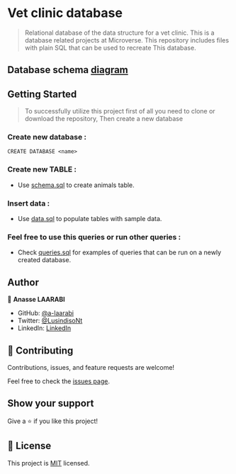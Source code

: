 # Vet clinic database

> Relational database of the data structure for a vet clinic.
> This is a database related projects at Microverse.
> This repository includes files with plain SQL that can be used to recreate This database.

## Database schema [diagram](https://dbdiagram.io/d/63326a1a7b3d2034ffc2071a)



## Getting Started

> To successfully utilize this project first of all you need to clone or download the repository, Then create a new database 

### Create new database :
```
CREATE DATABASE <name>
```

### Create new TABLE :
- Use [schema.sql](./schema.sql) to create animals table.

### Insert data : 
- Use [data.sql](./data.sql) to populate tables with sample data.

### Feel free to use this queries or run other queries :
- Check [queries.sql](./queries.sql) for examples of queries that can be run on a newly created database.


## Author

👤 **Anasse LAARABI**

- GitHub: [@a-laarabi](https://github.com/a-laarabi)
- Twitter: [@LusindisoNt](https://twitter.com/AnasseLaarabi)
- LinkedIn: [LinkedIn](https://www.linkedin.com/in/a-laarabi/)

## 🤝 Contributing

Contributions, issues, and feature requests are welcome!

Feel free to check the [issues page](https://github.com/a-laarabi/Vet-clinic-database/issues).

## Show your support

Give a ⭐️ if you like this project!


## 📝 License

This project is [MIT](./MIT.md) licensed.
